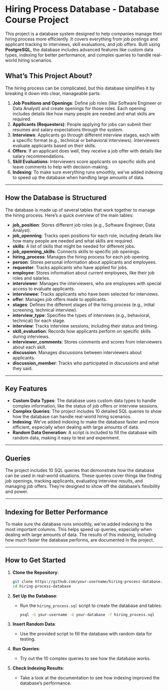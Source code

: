 # Hiring Process Database - Database Course Project

This project is a database system designed to help companies manage their hiring process more efficiently. It covers everything from job postings and applicant tracking to interviews, skill evaluations, and job offers. Built using **PostgreSQL**, the database includes advanced features like custom data types, indexing for better performance, and complex queries to handle real-world hiring scenarios.

## What’s This Project About?

The hiring process can be complicated, but this database simplifies it by breaking it down into clear, manageable parts:

1. **Job Positions and Openings**: Define job roles (like Software Engineer or Data Analyst) and create openings for those roles. Each opening includes details like how many people are needed and what skills are required.
2. **Applicants (Requesters)**: People applying for jobs can submit their resumes and salary expectations through the system.
3. **Interviews**: Applicants go through different interview stages, each with a specific format (e.g., technical or behavioral interviews). Interviewers evaluate applicants based on their skills.
4. **Offers**: If an applicant does well, they receive a job offer with details like salary recommendations.
5. **Skill Evaluations**: Interviewers score applicants on specific skills and leave comments to help with decision-making.
6. **Indexing**: To make sure everything runs smoothly, we’ve added indexing to speed up the database when handling large amounts of data.

---

## How the Database is Structured

The database is made up of several tables that work together to manage the hiring process. Here’s a quick overview of the main tables:

- **job_position**: Stores different job roles (e.g., Software Engineer, Data Analyst).
- **job_openning**: Tracks open positions for each role, including details like how many people are needed and what skills are required.
- **skills**: A list of skills that might be needed for different jobs.
- **job_openning_skills**: Connects skills to specific job openings.
- **hiring_process**: Manages the hiring process for each job opening.
- **person**: Stores personal information about applicants and employees.
- **requester**: Tracks applicants who have applied for jobs.
- **employee**: Stores information about current employees, like their job roles and salaries.
- **interviewer**: Manages the interviewers, who are employees with special access to evaluate applicants.
- **interviewee**: Tracks applicants who have been selected for interviews.
- **offer**: Manages job offers made to applicants.
- **stages**: Defines the different stages of the hiring process (e.g., initial screening, technical interview).
- **interview_type**: Specifies the types of interviews (e.g., behavioral, technical) for each stage.
- **interview**: Tracks interview sessions, including their status and timing.
- **skill_evaluation**: Records how applicants perform on specific skills during interviews.
- **interviewer_comments**: Stores comments and scores from interviewers about each skill.
- **discussion**: Manages discussions between interviewers about applicants.
- **discussion_member**: Tracks who participated in discussions and what they said.

---

## Key Features

- **Custom Data Types**: The database uses custom data types to handle complex information, like the status of job offers or interview sessions.
- **Complex Queries**: The project includes 10 detailed SQL queries to show how the database can handle real-world hiring scenarios.
- **Indexing**: We’ve added indexing to make the database faster and more efficient, especially when dealing with large amounts of data.
- **Random Data Generation**: A script is included to fill the database with random data, making it easy to test and experiment.

---

## Queries

The project includes 10 SQL queries that demonstrate how the database can be used in real-world situations. These queries cover things like finding job openings, tracking applicants, evaluating interview results, and managing job offers. They’re designed to show off the database’s flexibility and power.

---

## Indexing for Better Performance

To make sure the database runs smoothly, we’ve added indexing to the most important columns. This helps speed up queries, especially when dealing with large amounts of data. The results of this indexing, including how much faster the database performs, are documented in the project.

---

## How to Get Started

1. **Clone the Repository**:
   ```bash
   git clone https://github.com/your-username/hiring-process-database.git
   cd hiring-process-database
   ```

2. **Set Up the Database**:
   - Run the `hiring_process.sql` script to create the database and tables:
     ```bash
     psql -U your-username -d your-database -f hiring_process.sql
     ```

3. **Insert Random Data**:
   - Use the provided script to fill the database with random data for testing.

4. **Run Queries**:
   - Try out the 10 complex queries to see how the database works.

5. **Check Indexing Results**:
   - Take a look at the documentation to see how indexing improved the database’s performance.
